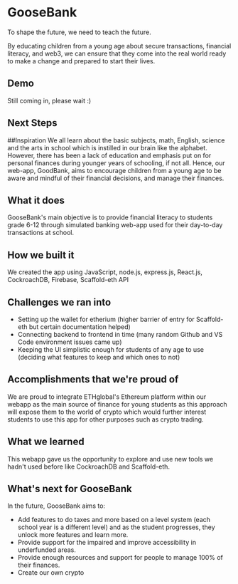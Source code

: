 # GooseBank

To shape the future, we need to teach the future.

By educating children from a young age about secure transactions, financial literacy, and web3, we can ensure that they come into the real world ready to make a change and prepared to start their lives.

## Demo

Still coming in, please wait :)

## Next Steps

##Inspiration 
We all learn about the basic subjects, math, English, science and the arts in school which is instilled in our brain like the alphabet. However, there has been a lack of education and emphasis put on for personal finances during younger years of schooling, if not all. Hence, our web-app, GoodBank, aims to encourage children from a young age to be aware and mindful of their financial decisions, and manage their finances.

## What it does
GooseBank's main objective is to provide financial literacy to students grade 6-12 through simulated banking web-app used for their day-to-day transactions at school. 

## How we built it
We created the app using JavaScript, node.js, express.js, React.js, CockroachDB, Firebase, Scaffold-eth API

## Challenges we ran into
- Setting up the wallet for etherium (higher barrier of entry for Scaffold-eth but certain documentation helped)
- Connecting backend to frontend in time (many random Github and VS Code environment issues came up)
- Keeping the UI simplistic enough for students of any age to use (deciding what features to keep and which ones to not)

## Accomplishments that we're proud of
We are proud to integrate ETHglobal's Ethereum platform within our webapp as the main source of finance for young students as this approach will expose them to the world of crypto which would further interest students to use this app for other purposes such as crypto trading.  

## What we learned
This webapp gave us the opportunity to explore and use new tools we hadn't used before like CockroachDB and Scaffold-eth.

## What's next for GooseBank
In the future, GooseBank aims to:
- Add features to do taxes and more based on a level system (each school year is a different level) and as the student progresses, they unlock more features and learn more.
- Provide support for the impaired and improve accessibility in underfunded areas.
- Provide enough resources and support for people to manage 100% of their finances.
- Create our own crypto
